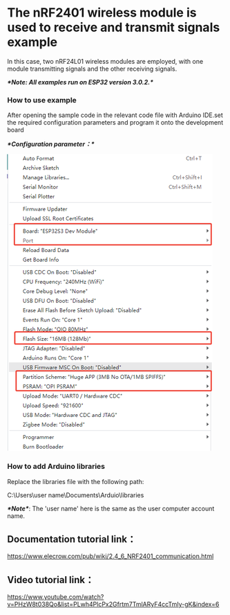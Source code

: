# **The nRF2401 wireless module is used to receive and transmit signals** **example**

In this case, two nRF24L01 wireless modules are employed, with one module transmitting signals and the other receiving signals.

***\*Note: All examples run on ESP32 version 3.0.2.\****

 

### **How to use example**

After opening the sample code in the relevant code file with Arduino IDE.set the required configuration parameters and program it onto the development board

***\*Configuration parameter：\****



![6-1](./6-1.png)



### **How to add Arduino libraries**

Replace the libraries file with the following path:

C:\Users\user name\Documents\Arduio\libraries

 

***\*Note\****: The 'user name' here is the same as the user computer account name.

 

## **Documentation tutorial link**：

https://www.elecrow.com/pub/wiki/2.4_6_NRF2401_communication.html

 

## **Video** **tutorial link**：

https://www.youtube.com/watch?v=PHzW8t038Qo&list=PLwh4PlcPx2Gfrtm7TmlARyF4ccTmIy-gK&index=6